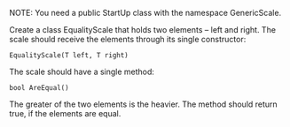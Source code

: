 NOTE: You need a public StartUp class with the namespace GenericScale.

Create a class EqualityScale<T> that holds two elements – left and right. The scale should receive the elements through its single constructor:

	EqualityScale(T left, T right)

The scale should have a single method: 
  
	bool AreEqual()
  
The greater of the two elements is the heavier. The method should return true, if the elements are equal.
